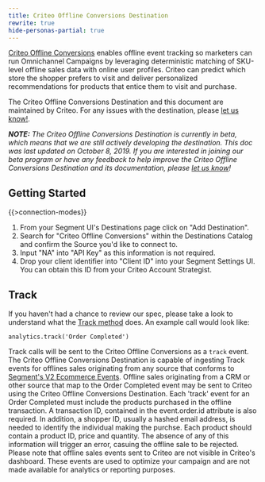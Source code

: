 ```yaml
---
title: Criteo Offline Conversions Destination
rewrite: true
hide-personas-partial: true
---
```


[Criteo Offline Conversions](https://www.criteo.com/?utm_source=segmentio&utm_medium=docs&utm_campaign=partners) enables offline event tracking so marketers can run Omnichannel Campaigns by leveraging deterministic matching of SKU-level offline sales data with online user profiles.  Criteo can predict which store the shopper prefers to visit and deliver personalized recommendations for products that entice them to visit and purchase.

The Criteo Offline Conversions Destination and this document are maintained by Criteo. For any issues with the destination, please [let us know!](mailto:support@criteo.com).

_**NOTE:** The Criteo Offline Conversions Destination is currently in beta, which means that we are still actively developing the destination. This doc was last updated on October 8, 2019. If you are interested in joining our beta program or have any feedback to help improve the Criteo Offline Conversions Destination and its documentation, please [let  us know](mailto:support@criteo.com)!_


## Getting Started

{{>connection-modes}}

1. From your Segment UI's Destinations page click on "Add Destination".
2. Search for "Criteo Offline Conversions" within the Destinations Catalog and confirm the Source you'd like to connect to.
3. Input "NA" into "API Key" as this information is not required.
4. Drop your client identifier into "Client ID" into your Segment Settings UI.  You can obtain this ID from your Criteo Account Strategist.

## Track

If you haven't had a chance to review our spec, please take a look to understand what the [Track method](https://segment.com/docs/spec/track/) does. An example call would look like:

```
analytics.track('Order Completed')
```

Track calls will be sent to the Criteo Offline Conversions as a `track` event. The Criteo Offline Conversions Destination is capable of ingesting Track events for offlines sales originating from any source that conforms to [Segment's V2 Ecommerce Events](https://segment.com/docs/spec/ecommerce/v2/). Offline sales originating from a CRM or other source that map to the Order Completed event may be sent to Criteo using the Criteo Offline Conversions Destination. Each 'track' event for an Order Completed must include the products purchased in the offline transaction. A transaction ID, contained in the event.order.id attribute is also required. In addition, a shopper ID, usually a hashed email address, is needed to identify the individual making the purchse. Each product should contain a product ID, price and quantity. The absence of any of this information will trigger an error, casuing the offline sale to be rejected. Please note that offline sales events sent to Criteo are not visible in Criteo's dashboard. These events are used to optimize your campaign and are not made available for analytics or reporting purposes.
